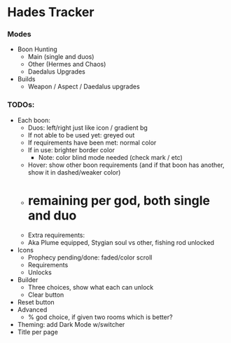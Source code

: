 # Hades Tracker

### Modes
* Boon Hunting
  * Main (single and duos)
  * Other (Hermes and Chaos)
  * Daedalus Upgrades
* Builds
  * Weapon / Aspect / Daedalus upgrades

### TODOs:
* Each boon:
  * Duos: left/right just like icon / gradient bg
  * If not able to be used yet: greyed out
  * If requirements have been met: normal color
  * If in use: brighter border color
    * Note: color blind mode needed (check mark / etc)
  * Hover: show other boon requirements (and if that boon has another, show it in dashed/weaker color)
  * # remaining per god, both single and duo
  * Extra requirements:
  * Aka Plume equipped, Stygian soul vs other, fishing rod unlocked
* Icons
  * Prophecy pending/done: faded/color scroll
  * Requirements
  * Unlocks
* Builder
  * Three choices, show what each can unlock
  * Clear button
* Reset button
* Advanced
  * % god choice, if given two rooms which is better?
* Theming: add Dark Mode w/switcher
* Title per page
